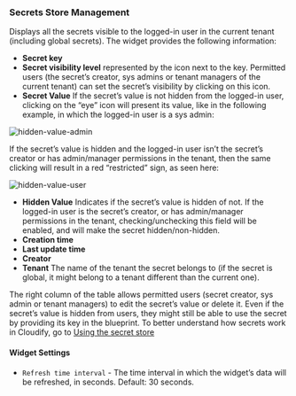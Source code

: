 ### Secrets Store Management
Displays all the secrets visible to the logged-in user in the current tenant (including global secrets). The widget provides the following information:

* **Secret key**
* **Secret visibility level** represented by the icon next to the key. Permitted users (the secret’s creator, sys admins or tenant managers of the current tenant) can set the secret’s visibility by clicking on this icon. 
* **Secret Value** If the secret’s value is not hidden from the logged-in user, clicking on the “eye” icon will present its value, like in the following example, in which the logged-in user is a sys admin:


![hidden-value-admin](https://docs.cloudify.co/staging/next/images/ui/widgets/hidden_secret_admin.png)

If the secret’s value is hidden and the logged-in user isn’t the secret’s creator or has admin/manager permissions in the tenant, then the same clicking will result in a red “restricted” sign, as seen here:

![hidden-value-user](https://docs.cloudify.co/staging/next/images/ui/widgets/hidden_secret_unauth_user.png)


* **Hidden Value** Indicates if the secret’s value is hidden of not. If the logged-in user is the secret’s creator, or has admin/manager permissions in the tenant, checking/unchecking  this field will be enabled, and will make the secret hidden/non-hidden. 
* **Creation time**
* **Last update time**
* **Creator**
* **Tenant** The name of the tenant the secret belongs to (if the secret is global, it might belong to a tenant different than the current one). 
 
The right column of the table allows permitted users (secret creator, sys admin or tenant managers) to edit the secret’s value or delete it.
Even if the secret’s value is hidden from users, they might still be able to use the secret by providing its key in the blueprint. To better understand how secrets work in Cloudify, go to [Using the secret store](https://docs.cloudify.co/staging/next/developer/blueprints/spec-secretstore)

#### Widget Settings 
* `Refresh time interval` - The time interval in which the widget’s data will be refreshed, in seconds. Default: 30 seconds.
